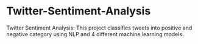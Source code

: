 # Twitter-Sentiment-Analysis
Twitter Sentiment Analysis: This project classifies tweets into positive and negative category using NLP and 4 different machine learning models.
